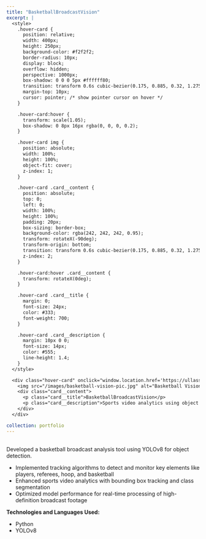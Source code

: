 ```yaml
---
title: "BasketballBroadcastVision"
excerpt: |
  <style>
    .hover-card {
      position: relative;
      width: 400px;
      height: 250px;
      background-color: #f2f2f2;
      border-radius: 10px;
      display: block;
      overflow: hidden;
      perspective: 1000px;
      box-shadow: 0 0 0 5px #ffffff80;
      transition: transform 0.6s cubic-bezier(0.175, 0.885, 0.32, 1.275), box-shadow 0.6s ease;
      margin-top: 10px;
      cursor: pointer; /* show pointer cursor on hover */
    }

    .hover-card:hover {
      transform: scale(1.05);
      box-shadow: 0 8px 16px rgba(0, 0, 0, 0.2);
    }

    .hover-card img {
      position: absolute;
      width: 100%;
      height: 100%;
      object-fit: cover;
      z-index: 1;
    }

    .hover-card .card__content {
      position: absolute;
      top: 0;
      left: 0;
      width: 100%;
      height: 100%;
      padding: 20px;
      box-sizing: border-box;
      background-color: rgba(242, 242, 242, 0.95);
      transform: rotateX(-90deg);
      transform-origin: bottom;
      transition: transform 0.6s cubic-bezier(0.175, 0.885, 0.32, 1.275);
      z-index: 2;
    }

    .hover-card:hover .card__content {
      transform: rotateX(0deg);
    }

    .hover-card .card__title {
      margin: 0;
      font-size: 24px;
      color: #333;
      font-weight: 700;
    }

    .hover-card .card__description {
      margin: 10px 0 0;
      font-size: 14px;
      color: #555;
      line-height: 1.4;
    }
  </style>

  <div class="hover-card" onclick="window.location.href='https://ullassg.github.io/portfolio/1-basketballbroadcastvision';">
    <img src="/images/basketball-vision-pic.jpg" alt="Basketball Vision">
    <div class="card__content">
      <p class="card__title">BasketballBroadcastVision</p>
      <p class="card__description">Sports video analytics using object detection and tracking.</p>
    </div>
  </div>

collection: portfolio
---
```


<div style="max-width: 800px; margin-top: 30px;">
  <p>Developed a basketball broadcast analysis tool using YOLOv8 for object detection.</p>
  <ul>
    <li>Implemented tracking algorithms to detect and monitor key elements like players, referees, hoop, and basketball</li>
    <li>Enhanced sports video analytics with bounding box tracking and class segmentation</li>
    <li>Optimized model performance for real-time processing of high-definition broadcast footage</li>
  </ul>
  <p><strong>Technologies and Languages Used:</strong></p>
  <ul>
    <li>Python</li>
    <li>YOLOv8</li>
  </ul>
</div>